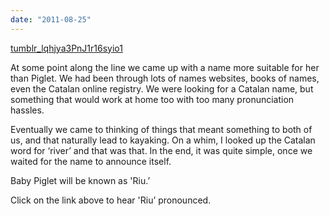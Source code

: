 ```yaml
---
date: "2011-08-25"
---
```


[tumblr\_lqhjya3PnJ1r16syio1](http://mananamanana.com/ohpiglet/wp-content/uploads/2011/08/tumblr_lqhjya3PnJ1r16syio1.mp3)

At some point along the line we came up with a name more suitable for her than Piglet. We had been through lots of names websites, books of names, even the Catalan online registry. We were looking for a Catalan name, but something that would work at home too with too many pronunciation hassles.

Eventually we came to thinking of things that meant something to both of us, and that naturally lead to kayaking. On a whim, I looked up the Catalan word for ‘river’ and that was that. In the end, it was quite simple, once we waited for the name to announce itself.

Baby Piglet will be known as 'Riu.’

Click on the link above to hear 'Riu’ pronounced.
